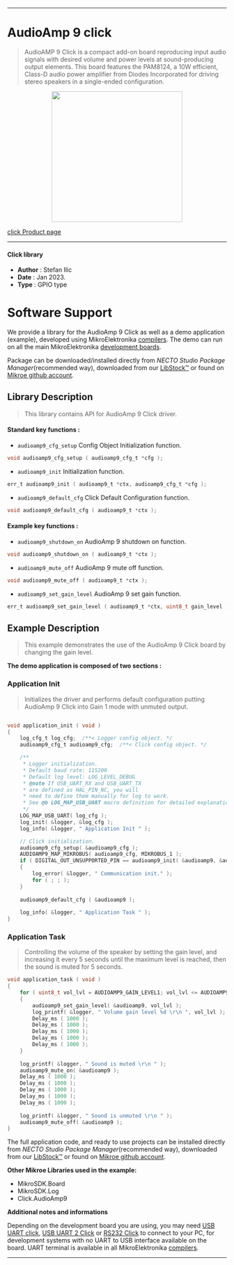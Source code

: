 
---
# AudioAmp 9 click

> AudioAMP 9 Click is a compact add-on board reproducing input audio signals with desired volume and power levels at sound-producing output elements. This board features the PAM8124, a 10W efficient, Class-D audio power amplifier from Diodes Incorporated for driving stereo speakers in a single-ended configuration. 

<p align="center">
  <img src="https://download.mikroe.com/images/click_for_ide/audioamp9_click.png" height=300px>
</p>

[click Product page](https://www.mikroe.com/audioamp-9-click)

---


#### Click library

- **Author**        : Stefan Ilic
- **Date**          : Jan 2023.
- **Type**          : GPIO type


# Software Support

We provide a library for the AudioAmp 9 Click
as well as a demo application (example), developed using MikroElektronika
[compilers](https://www.mikroe.com/necto-studio).
The demo can run on all the main MikroElektronika [development boards](https://www.mikroe.com/development-boards).

Package can be downloaded/installed directly from *NECTO Studio Package Manager*(recommended way), downloaded from our [LibStock&trade;](https://libstock.mikroe.com) or found on [Mikroe github account](https://github.com/MikroElektronika/mikrosdk_click_v2/tree/master/clicks).

## Library Description

> This library contains API for AudioAmp 9 Click driver.

#### Standard key functions :

- `audioamp9_cfg_setup` Config Object Initialization function.
```c
void audioamp9_cfg_setup ( audioamp9_cfg_t *cfg );
```

- `audioamp9_init` Initialization function.
```c
err_t audioamp9_init ( audioamp9_t *ctx, audioamp9_cfg_t *cfg );
```

- `audioamp9_default_cfg` Click Default Configuration function.
```c
void audioamp9_default_cfg ( audioamp9_t *ctx );
```

#### Example key functions :

- `audioamp9_shutdown_on` AudioAmp 9 shutdown on function.
```c
void audioamp9_shutdown_on ( audioamp9_t *ctx );
```

- `audioamp9_mute_off` AudioAmp 9 mute off function.
```c
void audioamp9_mute_off ( audioamp9_t *ctx );
```

- `audioamp9_set_gain_level` AudioAmp 9 set gain function.
```c
err_t audioamp9_set_gain_level ( audioamp9_t *ctx, uint8_t gain_level );
```

## Example Description

> This example demonstrates the use of the AudioAmp 9 Click board by 
 changing the gain level.

**The demo application is composed of two sections :**

### Application Init

> Initializes the driver and performs default configuration putting AudioAmp 9 Click 
 into Gain 1 mode with unmuted output.

```c

void application_init ( void ) 
{
    log_cfg_t log_cfg;  /**< Logger config object. */
    audioamp9_cfg_t audioamp9_cfg;  /**< Click config object. */

    /** 
     * Logger initialization.
     * Default baud rate: 115200
     * Default log level: LOG_LEVEL_DEBUG
     * @note If USB_UART_RX and USB_UART_TX 
     * are defined as HAL_PIN_NC, you will 
     * need to define them manually for log to work. 
     * See @b LOG_MAP_USB_UART macro definition for detailed explanation.
     */
    LOG_MAP_USB_UART( log_cfg );
    log_init( &logger, &log_cfg );
    log_info( &logger, " Application Init " );

    // Click initialization.
    audioamp9_cfg_setup( &audioamp9_cfg );
    AUDIOAMP9_MAP_MIKROBUS( audioamp9_cfg, MIKROBUS_1 );
    if ( DIGITAL_OUT_UNSUPPORTED_PIN == audioamp9_init( &audioamp9, &audioamp9_cfg ) ) 
    {
        log_error( &logger, " Communication init." );
        for ( ; ; );
    }
    
    audioamp9_default_cfg ( &audioamp9 );
    
    log_info( &logger, " Application Task " );
}

```

### Application Task

> Controlling the volume of the speaker by setting the gain level, and increasing it 
 every 5 seconds until the maximum level is reached, then the sound is muted for 5 seconds.

```c
void application_task ( void ) 
{
    for ( uint8_t vol_lvl = AUDIOAMP9_GAIN_LEVEL1; vol_lvl <= AUDIOAMP9_GAIN_LEVEL4; vol_lvl++ )
    {
        audioamp9_set_gain_level( &audioamp9, vol_lvl );
        log_printf( &logger, " Volume gain level %d \r\n ", vol_lvl );
        Delay_ms ( 1000 );
        Delay_ms ( 1000 );
        Delay_ms ( 1000 );
        Delay_ms ( 1000 );
        Delay_ms ( 1000 );
    }
    
    log_printf( &logger, " Sound is muted \r\n " );
    audioamp9_mute_on( &audioamp9 );
    Delay_ms ( 1000 );
    Delay_ms ( 1000 );
    Delay_ms ( 1000 );
    Delay_ms ( 1000 );
    Delay_ms ( 1000 );
    
    log_printf( &logger, " Sound is unmuted \r\n " );
    audioamp9_mute_off( &audioamp9 );
}
```


The full application code, and ready to use projects can be installed directly from *NECTO Studio Package Manager*(recommended way), downloaded from our [LibStock&trade;](https://libstock.mikroe.com) or found on [Mikroe github account](https://github.com/MikroElektronika/mikrosdk_click_v2/tree/master/clicks).

**Other Mikroe Libraries used in the example:**

- MikroSDK.Board
- MikroSDK.Log
- Click.AudioAmp9

**Additional notes and informations**

Depending on the development board you are using, you may need
[USB UART click](https://www.mikroe.com/usb-uart-click),
[USB UART 2 Click](https://www.mikroe.com/usb-uart-2-click) or
[RS232 Click](https://www.mikroe.com/rs232-click) to connect to your PC, for
development systems with no UART to USB interface available on the board. UART
terminal is available in all MikroElektronika
[compilers](https://shop.mikroe.com/compilers).

---
